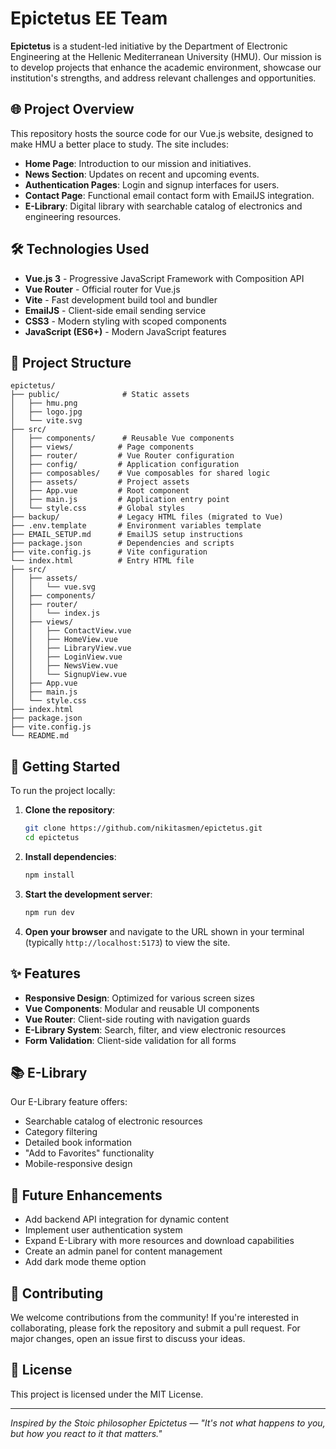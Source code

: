 # Epictetus EE Team

**Epictetus** is a student-led initiative by the Department of Electronic Engineering at the Hellenic Mediterranean University (HMU). Our mission is to develop projects that enhance the academic environment, showcase our institution's strengths, and address relevant challenges and opportunities.

## 🌐 Project Overview

This repository hosts the source code for our Vue.js website, designed to make HMU a better place to study. The site includes:

- **Home Page**: Introduction to our mission and initiatives.
- **News Section**: Updates on recent and upcoming events.
- **Authentication Pages**: Login and signup interfaces for users.
- **Contact Page**: Functional email contact form with EmailJS integration.
- **E-Library**: Digital library with searchable catalog of electronics and engineering resources.

## 🛠️ Technologies Used

- **Vue.js 3** - Progressive JavaScript Framework with Composition API
- **Vue Router** - Official router for Vue.js
- **Vite** - Fast development build tool and bundler
- **EmailJS** - Client-side email sending service
- **CSS3** - Modern styling with scoped components
- **JavaScript (ES6+)** - Modern JavaScript features

## 📁 Project Structure

```
epictetus/
├── public/              # Static assets
│   ├── hmu.png
│   ├── logo.jpg
│   └── vite.svg
├── src/
│   ├── components/      # Reusable Vue components
│   ├── views/          # Page components
│   ├── router/         # Vue Router configuration
│   ├── config/         # Application configuration
│   ├── composables/    # Vue composables for shared logic
│   ├── assets/         # Project assets
│   ├── App.vue         # Root component
│   ├── main.js         # Application entry point
│   └── style.css       # Global styles
├── backup/             # Legacy HTML files (migrated to Vue)
├── .env.template       # Environment variables template
├── EMAIL_SETUP.md      # EmailJS setup instructions
├── package.json        # Dependencies and scripts
├── vite.config.js      # Vite configuration
└── index.html          # Entry HTML file
├── src/
│   ├── assets/
│   │   └── vue.svg
│   ├── components/
│   ├── router/
│   │   └── index.js
│   ├── views/
│   │   ├── ContactView.vue
│   │   ├── HomeView.vue
│   │   ├── LibraryView.vue
│   │   ├── LoginView.vue
│   │   ├── NewsView.vue
│   │   └── SignupView.vue
│   ├── App.vue
│   ├── main.js
│   └── style.css
├── index.html
├── package.json
├── vite.config.js
└── README.md
```

## 🚀 Getting Started

To run the project locally:

1. **Clone the repository**:

   ```bash
   git clone https://github.com/nikitasmen/epictetus.git
   cd epictetus
   ```

2. **Install dependencies**:

   ```bash
   npm install
   ```

3. **Start the development server**:

   ```bash
   npm run dev
   ```

4. **Open your browser** and navigate to the URL shown in your terminal (typically `http://localhost:5173`) to view the site.

## ✨ Features

- **Responsive Design**: Optimized for various screen sizes
- **Vue Components**: Modular and reusable UI components
- **Vue Router**: Client-side routing with navigation guards
- **E-Library System**: Search, filter, and view electronic resources
- **Form Validation**: Client-side validation for all forms

## 📚 E-Library

Our E-Library feature offers:

- Searchable catalog of electronic resources
- Category filtering
- Detailed book information
- "Add to Favorites" functionality
- Mobile-responsive design

## 🔮 Future Enhancements

- Add backend API integration for dynamic content
- Implement user authentication system
- Expand E-Library with more resources and download capabilities
- Create an admin panel for content management
- Add dark mode theme option

## 🤝 Contributing

We welcome contributions from the community! If you're interested in collaborating, please fork the repository and submit a pull request. For major changes, open an issue first to discuss your ideas.

## 📄 License

This project is licensed under the MIT License.

---

*Inspired by the Stoic philosopher Epictetus — "It's not what happens to you, but how you react to it that matters."*